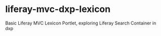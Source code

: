# liferay-mvc-dxp-lexicon
Basic Liferay MVC Lexicon Portlet,  exploring Liferay Search Container in dxp
